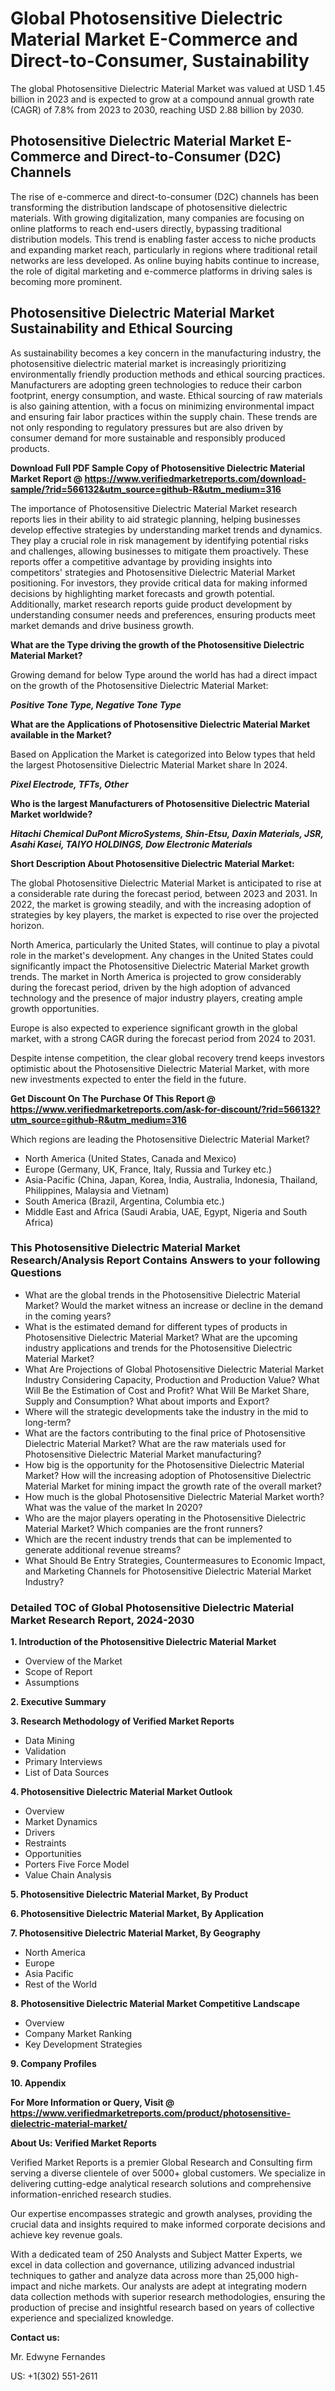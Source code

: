 <h1>Global Photosensitive Dielectric Material Market E-Commerce and Direct-to-Consumer, Sustainability</h1><p class=""><p>The global Photosensitive Dielectric Material Market was valued at USD 1.45 billion in 2023 and is expected to grow at a compound annual growth rate (CAGR) of 7.8% from 2023 to 2030, reaching USD 2.88 billion by 2030.</p><h2>Photosensitive Dielectric Material Market E-Commerce and Direct-to-Consumer (D2C) Channels</h2><p>The rise of e-commerce and direct-to-consumer (D2C) channels has been transforming the distribution landscape of photosensitive dielectric materials. With growing digitalization, many companies are focusing on online platforms to reach end-users directly, bypassing traditional distribution models. This trend is enabling faster access to niche products and expanding market reach, particularly in regions where traditional retail networks are less developed. As online buying habits continue to increase, the role of digital marketing and e-commerce platforms in driving sales is becoming more prominent.</p><h2>Photosensitive Dielectric Material Market Sustainability and Ethical Sourcing</h2><p>As sustainability becomes a key concern in the manufacturing industry, the photosensitive dielectric material market is increasingly prioritizing environmentally friendly production methods and ethical sourcing practices. Manufacturers are adopting green technologies to reduce their carbon footprint, energy consumption, and waste. Ethical sourcing of raw materials is also gaining attention, with a focus on minimizing environmental impact and ensuring fair labor practices within the supply chain. These trends are not only responding to regulatory pressures but are also driven by consumer demand for more sustainable and responsibly produced products.</p></p><p class=""><strong>Download Full PDF Sample Copy of Photosensitive Dielectric Material Market Report @ <a href="https://www.verifiedmarketreports.com/download-sample/?rid=566132&utm_source=github-R&utm_medium=316" target="_blank">https://www.verifiedmarketreports.com/download-sample/?rid=566132&utm_source=github-R&utm_medium=316</a></strong></p><p>The importance of&nbsp;Photosensitive Dielectric Material Market research reports lies in their ability to aid strategic planning, helping businesses develop effective strategies by understanding market trends and dynamics. They play a crucial role in risk management by identifying potential risks and challenges, allowing businesses to mitigate them proactively. These reports offer a competitive advantage by providing insights into competitors' strategies and Photosensitive Dielectric Material Market positioning. For investors, they provide critical data for making informed decisions by highlighting market forecasts and growth potential. Additionally, market research reports guide product development by understanding consumer needs and preferences, ensuring products meet market demands and drive business growth.</p><p><strong>What are the&nbsp;Type driving the growth of the Photosensitive Dielectric Material Market?</strong></p><p id="" class="">Growing demand for below Type around the world has had a direct impact on the growth of the Photosensitive Dielectric Material Market:</p><p class=""><em><strong>Positive Tone Type, Negative Tone Type</strong></em></p><p class=""><strong>What are the&nbsp;Applications&nbsp;of Photosensitive Dielectric Material Market available in the Market?</strong></p><p id="" class="">Based on Application the Market is categorized into Below types that held the largest Photosensitive Dielectric Material Market share In 2024.</p><p class=""><em><strong>Pixel Electrode, TFTs, Other</strong></em></p><p class=""><strong>Who is the largest Manufacturers of Photosensitive Dielectric Material Market worldwide?</strong></p><p><em><strong>Hitachi Chemical DuPont MicroSystems, Shin-Etsu, Daxin Materials, JSR, Asahi Kasei, TAIYO HOLDINGS, Dow Electronic Materials</strong></em></p><p id="" class=""><strong>Short Description About Photosensitive Dielectric Material Market:</strong></p><p>The global Photosensitive Dielectric Material Market is anticipated to rise at a considerable rate during the forecast period, between 2023 and 2031. In 2022, the market is growing steadily, and with the increasing adoption of strategies by key players, the market is expected to rise over the projected horizon.</p><p>North America, particularly the United States, will continue to play a pivotal role in the market's development. Any changes in the United States could significantly impact the Photosensitive Dielectric Material Market growth trends. The market in North America is projected to grow considerably during the forecast period, driven by the high adoption of advanced technology and the presence of major industry players, creating ample growth opportunities.</p><p>Europe is also expected to experience significant growth in the global market, with a strong CAGR during the forecast period from 2024 to 2031.</p><p>Despite intense competition, the clear global recovery trend keeps investors optimistic about the Photosensitive Dielectric Material Market, with more new investments expected to enter the field in the future.</p><p id="" class=""><strong>Get Discount On The Purchase Of This Report @ <a href="https://www.verifiedmarketreports.com/ask-for-discount/?rid=566132?utm_source=github-R&utm_medium=316" target="_blank">https://www.verifiedmarketreports.com/ask-for-discount/?rid=566132?utm_source=github-R&utm_medium=316</a></strong></p><p class="">Which regions are leading the Photosensitive Dielectric Material Market?</p><ul><li>North America (United States, Canada and Mexico)</li><li>Europe (Germany, UK, France, Italy, Russia and Turkey etc.)</li><li>Asia-Pacific (China, Japan, Korea, India, Australia, Indonesia, Thailand, Philippines, Malaysia and Vietnam)</li><li>South America (Brazil, Argentina, Columbia etc.)</li><li>Middle East and Africa (Saudi Arabia, UAE, Egypt, Nigeria and South Africa)</li></ul><h3 id="" class="">This Photosensitive Dielectric Material Market Research/Analysis Report Contains Answers to your following Questions</h3><ul><li>What are the global trends in the Photosensitive Dielectric Material Market? Would the market witness an increase or decline in the demand in the coming years?</li><li>What is the estimated demand for different types of products in Photosensitive Dielectric Material Market? What are the upcoming industry applications and trends for the Photosensitive Dielectric Material Market?</li><li>What Are Projections of Global Photosensitive Dielectric Material Market Industry Considering Capacity, Production and Production Value? What Will Be the Estimation of Cost and Profit? What Will Be Market Share, Supply and Consumption? What about imports and Export?</li><li>Where will the strategic developments take the industry in the mid to long-term?</li><li>What are the factors contributing to the final price of Photosensitive Dielectric Material Market? What are the raw materials used for Photosensitive Dielectric Material Market manufacturing?</li><li>How big is the opportunity for the Photosensitive Dielectric Material Market? How will the increasing adoption of Photosensitive Dielectric Material Market for mining impact the growth rate of the overall market?</li><li>How much is the global Photosensitive Dielectric Material Market worth? What was the value of the market In 2020?</li><li>Who are the major players operating in the Photosensitive Dielectric Material Market? Which companies are the front runners?</li><li>Which are the recent industry trends that can be implemented to generate additional revenue streams?</li><li>What Should Be Entry Strategies, Countermeasures to Economic Impact, and Marketing Channels for Photosensitive Dielectric Material Market Industry?</li></ul><h3 id="" class="">Detailed TOC of Global Photosensitive Dielectric Material Market Research Report, 2024-2030</h3><p id="" class=""><strong>1. Introduction of the Photosensitive Dielectric Material Market</strong></p><ul><li>Overview of the Market</li><li>Scope of Report</li><li>Assumptions</li></ul><p id="" class=""><strong>2. Executive Summary</strong></p><p id="" class=""><strong>3. Research Methodology of Verified Market Reports</strong></p><ul><li>Data Mining</li><li>Validation</li><li>Primary Interviews</li><li>List of Data Sources</li></ul><p id="" class=""><strong>4. Photosensitive Dielectric Material Market Outlook</strong></p><ul><li>Overview</li><li>Market Dynamics</li><li>Drivers</li><li>Restraints</li><li>Opportunities</li><li>Porters Five Force Model</li><li>Value Chain Analysis</li></ul><p id="" class=""><strong>5. Photosensitive Dielectric Material Market, By Product</strong></p><p id="" class=""><strong>6. Photosensitive Dielectric Material Market, By Application</strong></p><p id="" class=""><strong>7. Photosensitive Dielectric Material Market, By Geography</strong></p><ul><li>North America</li><li>Europe</li><li>Asia Pacific</li><li>Rest of the World</li></ul><p id="" class=""><strong>8. Photosensitive Dielectric Material Market Competitive Landscape</strong></p><ul><li>Overview</li><li>Company Market Ranking</li><li>Key Development Strategies</li></ul><p id="" class=""><strong>9. Company Profiles</strong></p><p id="" class=""><strong>10. Appendix</strong></p><p id="" class=""><strong>For More Information or Query, Visit @ <a href="https://www.verifiedmarketreports.com/product/photosensitive-dielectric-material-market/" target="_blank">https://www.verifiedmarketreports.com/product/photosensitive-dielectric-material-market/</a></strong></p><p id="" class=""><strong>About Us: Verified Market Reports</strong></p><p id="" class="">Verified Market Reports is a premier Global Research and Consulting firm serving a diverse clientele of over 5000+ global customers. We specialize in delivering cutting-edge analytical research solutions and comprehensive information-enriched research studies.</p><p id="" class="">Our expertise encompasses strategic and growth analyses, providing the crucial data and insights required to make informed corporate decisions and achieve key revenue goals.</p><p id="" class="">With a dedicated team of 250 Analysts and Subject Matter Experts, we excel in data collection and governance, utilizing advanced industrial techniques to gather and analyze data across more than 25,000 high-impact and niche markets. Our analysts are adept at integrating modern data collection methods with superior research methodologies, ensuring the production of precise and insightful research based on years of collective experience and specialized knowledge.</p><p id="" class=""><strong>Contact us:</strong></p><p id="" class="">Mr. Edwyne Fernandes</p><p id="" class="">US: +1(302) 551-2611</p>